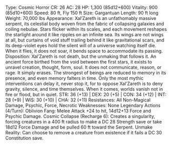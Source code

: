 Type: Cosmic Horror
CR: 26
AC: 28
HP: 1,300 (85d12+600)
Vitality: 900 (85d10+600)
Speed: 80 ft, Fly 150 ft
Size: Gargantuan
Length: 90 ft long
Weight: 70,000 lbs
Appearance: Xal’Zareth is an unfathomably massive serpent, its celestial body woven from the fabric of collapsing galaxies and coiling nebulae. Stars flicker within its scales, and each movement reshapes the starlight around it like ripples on an infinite sea. Its wings are not wings at all, but curtains of void stuff trailing behind it like gravitational scars, and its deep-violet eyes hold the silent will of a universe watching itself die. When it flies, it does not soar, it bends space to accommodate its passing.
Disposition: Xal’Zareth is not death, but the unmaking that follows it. An ancient force birthed from the void between the first stars, it exists to unravel creation, thought, form, soul. It does not communicate, reason, or rage. It simply erases. The strongest of beings are reduced to memory in its presence, and even memory falters in time. Only the most mythic interventions can delay it, never stop it, for to oppose Xal’Zareth is to deny gravity, silence, and time themselves. When it comes, worlds vanish not in fire or flood, but in quiet.
STR: 36 (+13) | DEX: 20 (+5) | CON: 34 (+12) | INT: 28 (+9) | WIS: 30 (+10) | CHA: 32 (+11)
Resistances: All Non-Magical Damage, Psychic, Force, Necrotic
Weaknesses: None
Legendary Actions (4/Turn):
Oblivion Fang: Melee Attack +24 to hit, 14d12+13 Force and Psychic Damage.
Cosmic Collapse (Recharge 6): Creates a singularity, forcing creatures in a 400 ft radius to make a DC 28 Strength save or take 18d12 Force Damage and be pulled 60 ft toward the Serpent.
Unmake Reality: Can choose to remove a creature from existence if it fails a DC 30 Constitution save.
